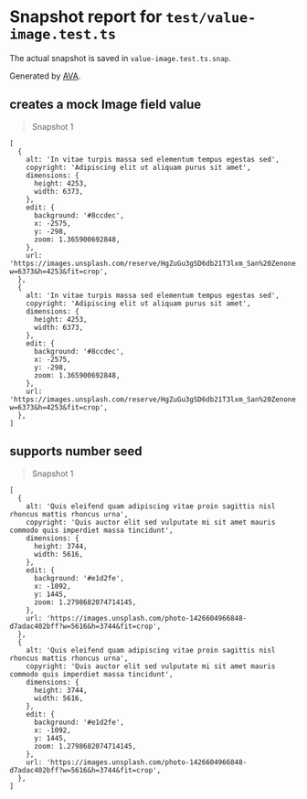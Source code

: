 # Snapshot report for `test/value-image.test.ts`

The actual snapshot is saved in `value-image.test.ts.snap`.

Generated by [AVA](https://avajs.dev).

## creates a mock Image field value

> Snapshot 1

    [
      {
        alt: 'In vitae turpis massa sed elementum tempus egestas sed',
        copyright: 'Adipiscing elit ut aliquam purus sit amet',
        dimensions: {
          height: 4253,
          width: 6373,
        },
        edit: {
          background: '#8ccdec',
          x: -2575,
          y: -298,
          zoom: 1.365900692848,
        },
        url: 'https://images.unsplash.com/reserve/HgZuGu3gSD6db21T3lxm_San%20Zenone.jpg?w=6373&h=4253&fit=crop',
      },
      {
        alt: 'In vitae turpis massa sed elementum tempus egestas sed',
        copyright: 'Adipiscing elit ut aliquam purus sit amet',
        dimensions: {
          height: 4253,
          width: 6373,
        },
        edit: {
          background: '#8ccdec',
          x: -2575,
          y: -298,
          zoom: 1.365900692848,
        },
        url: 'https://images.unsplash.com/reserve/HgZuGu3gSD6db21T3lxm_San%20Zenone.jpg?w=6373&h=4253&fit=crop',
      },
    ]

## supports number seed

> Snapshot 1

    [
      {
        alt: 'Quis eleifend quam adipiscing vitae proin sagittis nisl rhoncus mattis rhoncus urna',
        copyright: 'Quis auctor elit sed vulputate mi sit amet mauris commodo quis imperdiet massa tincidunt',
        dimensions: {
          height: 3744,
          width: 5616,
        },
        edit: {
          background: '#e1d2fe',
          x: -1092,
          y: 1445,
          zoom: 1.2798682074714145,
        },
        url: 'https://images.unsplash.com/photo-1426604966848-d7adac402bff?w=5616&h=3744&fit=crop',
      },
      {
        alt: 'Quis eleifend quam adipiscing vitae proin sagittis nisl rhoncus mattis rhoncus urna',
        copyright: 'Quis auctor elit sed vulputate mi sit amet mauris commodo quis imperdiet massa tincidunt',
        dimensions: {
          height: 3744,
          width: 5616,
        },
        edit: {
          background: '#e1d2fe',
          x: -1092,
          y: 1445,
          zoom: 1.2798682074714145,
        },
        url: 'https://images.unsplash.com/photo-1426604966848-d7adac402bff?w=5616&h=3744&fit=crop',
      },
    ]
